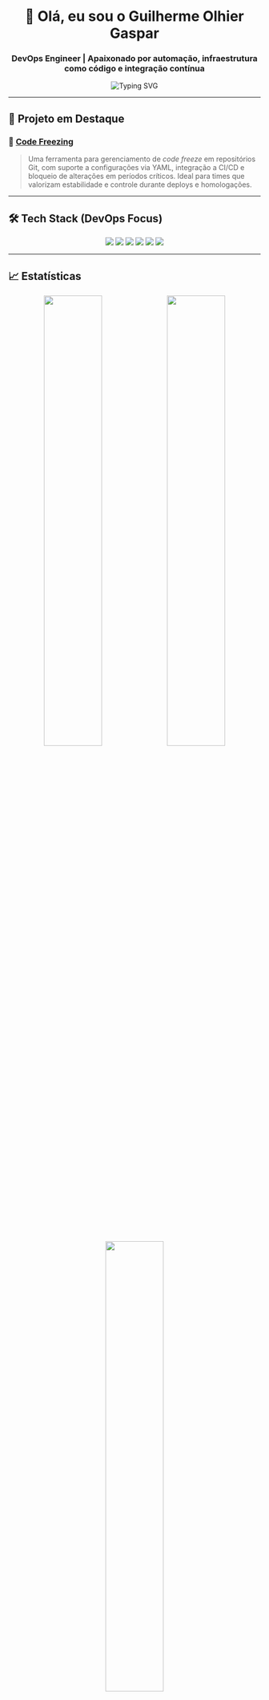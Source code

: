 <h1 align="center">👋 Olá, eu sou o Guilherme Olhier Gaspar</h1>
<h3 align="center">DevOps Engineer | Apaixonado por automação, infraestrutura como código e integração contínua</h3>

<p align="center">
  <img src="https://readme-typing-svg.demolab.com?font=Fira+Code&duration=2000&pause=500&color=38BDAA&center=true&vCenter=true&width=435&lines=Transformando+infra+em+c%C3%B3digo;Automatizando+com+pipelines+eficientes;Seguran%C3%A7a%2C+Escalabilidade+e+Efici%C3%AAncia" alt="Typing SVG" />
</p>

---

## 🚀 Projeto em Destaque

### 🧊 [Code Freezing](https://github.com/GasparGui/code-freezing)

> Uma ferramenta para gerenciamento de *code freeze* em repositórios Git, com suporte a configurações via YAML, integração a CI/CD e bloqueio de alterações em períodos críticos. Ideal para times que valorizam estabilidade e controle durante deploys e homologações.

---

## 🛠️ Tech Stack (DevOps Focus)

<p align="center">
  <img src="https://img.shields.io/badge/-Docker-2496ED?style=for-the-badge&logo=docker&logoColor=white"/>
  <img src="https://img.shields.io/badge/-Kubernetes-326CE5?style=for-the-badge&logo=kubernetes&logoColor=white"/>
  <img src="https://img.shields.io/badge/-GitHub%20Actions-2088FF?style=for-the-badge&logo=github-actions&logoColor=white"/>
  <img src="https://img.shields.io/badge/-Ansible-EE0000?style=for-the-badge&logo=ansible&logoColor=white"/>
  <img src="https://img.shields.io/badge/-Git-F05032?style=for-the-badge&logo=git&logoColor=white"/>
  <img src="https://img.shields.io/badge/-Python-3776AB?style=for-the-badge&logo=python&logoColor=white"/>
</p>

---

## 📈 Estatísticas

<p align="center">
  <img width="48%" src="https://github-readme-stats.vercel.app/api?username=GasparGui&show_icons=true&theme=radical&hide_border=true&count_private=true" />
  <img width="48%" src="https://streak-stats.demolab.com?user=GasparGui&theme=radical&hide_border=true" />
</p>

<p align="center">
  <img width="48%" src="https://github-readme-stats.vercel.app/api/top-langs/?username=GasparGui&layout=compact&theme=radical&hide_border=true" />
</p>

---

## 🌐 Contato

<p align="center">
  <a href="https://www.linkedin.com/in/guilherme-olhier-gaspar/" target="_blank">
    <img src="https://img.shields.io/badge/-LinkedIn-0A66C2?style=for-the-badge&logo=linkedin&logoColor=white"/>
  </a>
</p>

<p align="center"><i>Aberto a colaborações, freelas e desafios técnicos nas áreas de DevOps, automação e infraestrutura cloud-native.</i></p>

---

<p align="center">🚧 <i>Perfil em constante construção e evolução.</i> 🚧</p>
